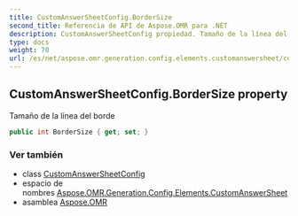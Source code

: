 ```yaml
---
title: CustomAnswerSheetConfig.BorderSize
second_title: Referencia de API de Aspose.OMR para .NET
description: CustomAnswerSheetConfig propiedad. Tamaño de la línea del borde
type: docs
weight: 70
url: /es/net/aspose.omr.generation.config.elements.customanswersheet/customanswersheetconfig/bordersize/
---
```

## CustomAnswerSheetConfig.BorderSize property

Tamaño de la línea del borde

```csharp
public int BorderSize { get; set; }
```

### Ver también

* class [CustomAnswerSheetConfig](../)
* espacio de nombres [Aspose.OMR.Generation.Config.Elements.CustomAnswerSheet](../../customanswersheetconfig/)
* asamblea [Aspose.OMR](../../../)



